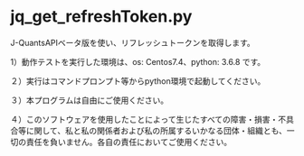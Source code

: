 # jq_get_refreshToken.py
J-QuantsAPIベータ版を使い、リフレッシュトークンを取得します。

1）動作テストを実行した環境は、os: Centos7.4、python: 3.6.8 です。

２）実行はコマンドプロンプト等からpython環境で起動してください。

３）本プログラムは自由にご使用ください。

４）このソフトウェアを使用したことによって生じたすべての障害・損害・不具合等に関して、私と私の関係者および私の所属するいかなる団体・組織とも、一切の責任を負いません。各自の責任においてご使用ください。
